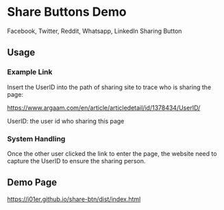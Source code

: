 # Share Buttons Demo
Facebook, Twitter, Reddit, Whatsapp, LinkedIn Sharing Button

## Usage
### Example Link
Insert the UserID into the path of sharing site to trace who is sharing the page:

https://www.argaam.com/en/article/articledetail/id/1378434/UserID/

UserID: the user id who sharing this page

### System Handling
Once the other user clicked the link to enter the page, the website need to capture the UserID to ensure the sharing person.

## Demo Page
https://i01er.github.io/share-btn/dist/index.html
